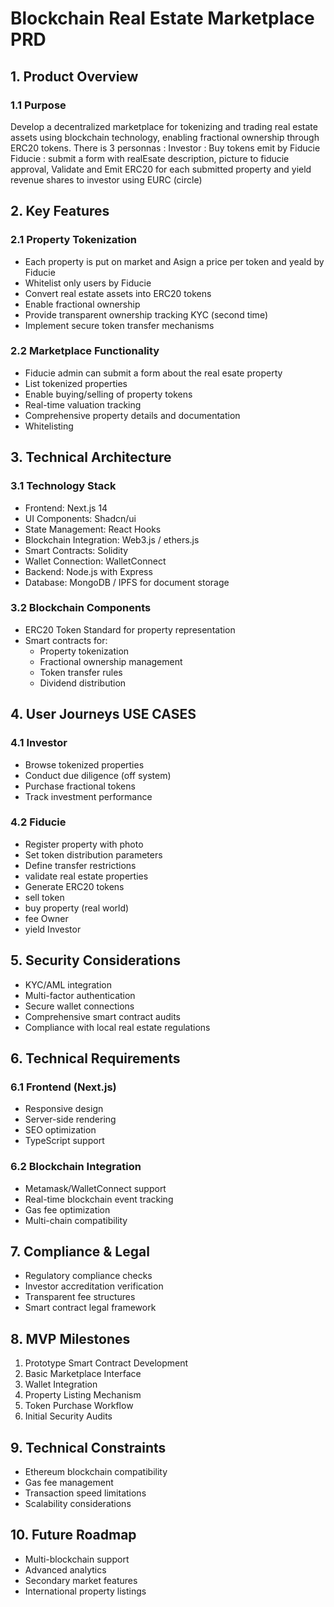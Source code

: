 
# Blockchain Real Estate Marketplace PRD

## 1. Product Overview
### 1.1 Purpose
Develop a decentralized marketplace for tokenizing and trading real estate assets using blockchain technology, enabling fractional ownership through ERC20 tokens.
There is 3 personnas :
Investor : Buy tokens emit by Fiducie
Fiducie : submit a form with realEsate description, picture to fiducie approval, Validate and Emit ERC20 for each submitted property and yield revenue shares to investor using EURC (circle)

## 2. Key Features
### 2.1 Property Tokenization
- Each property is put on market and Asign a price per token and yeald by Fiducie
- Whitelist only users by Fiducie
- Convert real estate assets into ERC20 tokens
- Enable fractional ownership
- Provide transparent ownership tracking KYC (second time)
- Implement secure token transfer mechanisms


### 2.2 Marketplace Functionality
- Fiducie admin can submit a form about the real esate property
- List tokenized properties
- Enable buying/selling of property tokens
- Real-time valuation tracking
- Comprehensive property details and documentation
- Whitelisting

## 3. Technical Architecture
### 3.1 Technology Stack
- Frontend: Next.js 14
- UI Components: Shadcn/ui
- State Management: React Hooks
- Blockchain Integration: Web3.js / ethers.js
- Smart Contracts: Solidity
- Wallet Connection: WalletConnect
- Backend: Node.js with Express
- Database: MongoDB / IPFS for document storage

### 3.2 Blockchain Components
- ERC20 Token Standard for property representation
- Smart contracts for:
  - Property tokenization
  - Fractional ownership management
  - Token transfer rules
  - Dividend distribution

## 4. User Journeys USE CASES

### 4.1 Investor
- Browse tokenized properties
- Conduct due diligence (off system)
- Purchase fractional tokens
- Track investment performance

### 4.2 Fiducie
- Register property with photo
- Set token distribution parameters
- Define transfer restrictions
- validate real estate properties 
- Generate ERC20 tokens
- sell token
- buy property (real world)
- fee Owner
- yield Investor

## 5. Security Considerations
- KYC/AML integration
- Multi-factor authentication
- Secure wallet connections
- Comprehensive smart contract audits
- Compliance with local real estate regulations

## 6. Technical Requirements
### 6.1 Frontend (Next.js)
- Responsive design
- Server-side rendering
- SEO optimization
- TypeScript support

### 6.2 Blockchain Integration
- Metamask/WalletConnect support
- Real-time blockchain event tracking
- Gas fee optimization
- Multi-chain compatibility

## 7. Compliance & Legal
- Regulatory compliance checks
- Investor accreditation verification
- Transparent fee structures
- Smart contract legal framework

## 8. MVP Milestones
1. Prototype Smart Contract Development
2. Basic Marketplace Interface
3. Wallet Integration
4. Property Listing Mechanism
5. Token Purchase Workflow
6. Initial Security Audits

## 9. Technical Constraints
- Ethereum blockchain compatibility
- Gas fee management
- Transaction speed limitations
- Scalability considerations

## 10. Future Roadmap
- Multi-blockchain support
- Advanced analytics
- Secondary market features
- International property listings
